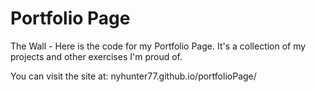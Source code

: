 Portfolio Page
=============

The Wall - Here is the code for my Portfolio Page.
It's a collection of my projects and other exercises I'm proud of.

You can visit the site at:
nyhunter77.github.io/portfolioPage/
